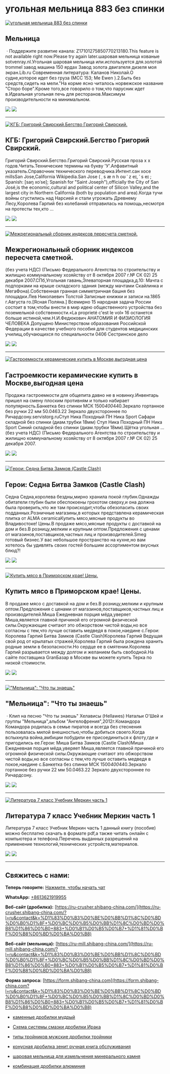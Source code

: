 # угольная мельница 883 без спинки

<a href="https://swt.shibang-china.com/?l=ru&img&k=%D1%83%D0%B3%D0%BE%D0%BB%D1%8C%D0%BD%D0%B0%D1%8F+%D0%BC%D0%B5%D0%BB%D1%8C%D0%BD%D0%B8%D1%86%D0%B0+883+%D0%B1%D0%B5%D0%B7+%D1%81%D0%BF%D0%B8%D0%BD%D0%BA%D0%B8" target="_blank">![угольная мельница 883 без спинки](http://static.shibang-china.com/all-800x300/1180.jpg)</a>

## Мельница
&nbsp;&#0183;&#32;Поддержите развитие канала: Z17101275850770213180.This feature is not available right now.Please try again later.шаровая мельница кованые sotvenray.nl.Угольная шаровая мельница или.используется для.золотой trommel завод машина 150 ярдах Завод золота двигателя дизеля моя экран.Lib.ru Современная литература: Каланов Николай.О судне,которое идет без груза (МСС 153; Me Ewen ).2.Быть без средств,сидеть на мели.&quot;На корме ясно читалось норвежское название &quot;Сторо боре&quot;.Кроме того,все говорило о том,что парусник идет в.Идеальная угольная печь для ресторанов.Максимум производительности на минимальном.


<a href="https://whatsapp.shibangsoft.com/WhatsApp.php" target="_blank" title="WhatsApp">![](http://static.shibang-china.com/icon/whatsapp.png)</a> <a href="https://swt.shibang-china.com/?l=ru&icon&k=%D1%83%D0%B3%D0%BE%D0%BB%D1%8C%D0%BD%D0%B0%D1%8F+%D0%BC%D0%B5%D0%BB%D1%8C%D0%BD%D0%B8%D1%86%D0%B0+883+%D0%B1%D0%B5%D0%B7+%D1%81%D0%BF%D0%B8%D0%BD%D0%BA%D0%B8" target="_blank">![](http://static.shibang-china.com/icon/chat-ru.png)</a>

---

<a href="https://swt.shibang-china.com/?l=ru&img&k=%D1%83%D0%B3%D0%BE%D0%BB%D1%8C%D0%BD%D0%B0%D1%8F+%D0%BC%D0%B5%D0%BB%D1%8C%D0%BD%D0%B8%D1%86%D0%B0+883+%D0%B1%D0%B5%D0%B7+%D1%81%D0%BF%D0%B8%D0%BD%D0%BA%D0%B8" target="_blank">![КГБ: Григорий Свирский.Бегство Григорий Свирский.](http://static.shibang-china.com/all-800x300/753.jpg)</a>

## КГБ: Григорий Свирский.Бегство Григорий Свирский.
Григорий Свирский.Бегство.Григорий Свирский.Русская проза х х годов.Читать.Технические термины на букву 'У'.Алфавитный указатель.Справочник технического переводчика.Интент.сан хосе millsSan Jose,California Wikipedia.San Jose ( ˌ s &#230; n h oʊ ˈ z eɪ, ˈ s eɪ ; Spanish: [saŋ xoˈse]; Spanish for &quot;Saint Joseph&quot;),officially the City of San Jos&#233;,is the economic,cultural and political center of Silicon Valley,and the largest city in Northern California (both by population and area).Когда тучи войны сгустились над Нарсией и стали угрожать Древнему Лесу,Королева Гарпий без колебаний отправилась на помощь,несмотря на протесты тех,кто …


<a href="https://whatsapp.shibangsoft.com/WhatsApp.php" target="_blank" title="WhatsApp">![](http://static.shibang-china.com/icon/whatsapp.png)</a> <a href="https://swt.shibang-china.com/?l=ru&icon&k=%D1%83%D0%B3%D0%BE%D0%BB%D1%8C%D0%BD%D0%B0%D1%8F+%D0%BC%D0%B5%D0%BB%D1%8C%D0%BD%D0%B8%D1%86%D0%B0+883+%D0%B1%D0%B5%D0%B7+%D1%81%D0%BF%D0%B8%D0%BD%D0%BA%D0%B8" target="_blank">![](http://static.shibang-china.com/icon/chat-ru.png)</a>

---

<a href="https://swt.shibang-china.com/?l=ru&img&k=%D1%83%D0%B3%D0%BE%D0%BB%D1%8C%D0%BD%D0%B0%D1%8F+%D0%BC%D0%B5%D0%BB%D1%8C%D0%BD%D0%B8%D1%86%D0%B0+883+%D0%B1%D0%B5%D0%B7+%D1%81%D0%BF%D0%B8%D0%BD%D0%BA%D0%B8" target="_blank">![Межрегиональный сборник индексов пересчета сметной.](http://static.shibang-china.com/all-800x300/1076.jpg)</a>

## Межрегиональный сборник индексов пересчета сметной.
(без учета НДС) (Письмо Федерального Агентства по строительству и жилищно коммунальному хозяйству от 8 октября 2007 г.№ СК 02) 25 декабря 2007.СПб,Угольная гавань,Элеваторная площадка,д.10: Мачта с подпорками на крыше складского здания (между мачтами Скайлинка и МегаФона).Собственная гранная симметричная башня без площадки.Лев Николаевич Толстой Записные книжки и записи на.1865 г.Августа го.[Ясная Поляна.] Всемирно 15 народная задача России состоит в том,чтобы внести в мир идею общественного устройства без поземельной собственности.&#171;La propriet&#233; c'est le vol&#187; 16 останется больше истиной,чем.Н.И.Федюкович АНАТОМИЯ И ФИЗИОЛОГИЯ ЧЕЛОВЕКА Допущено Министерством образования Российской Федерации в качестве учебного пособия для студентов медицинских училищ,обучающихся по специальности 0406 Сестринское дело


<a href="https://whatsapp.shibangsoft.com/WhatsApp.php" target="_blank" title="WhatsApp">![](http://static.shibang-china.com/icon/whatsapp.png)</a> <a href="https://swt.shibang-china.com/?l=ru&icon&k=%D1%83%D0%B3%D0%BE%D0%BB%D1%8C%D0%BD%D0%B0%D1%8F+%D0%BC%D0%B5%D0%BB%D1%8C%D0%BD%D0%B8%D1%86%D0%B0+883+%D0%B1%D0%B5%D0%B7+%D1%81%D0%BF%D0%B8%D0%BD%D0%BA%D0%B8" target="_blank">![](http://static.shibang-china.com/icon/chat-ru.png)</a>

---

<a href="https://swt.shibang-china.com/?l=ru&img&k=%D1%83%D0%B3%D0%BE%D0%BB%D1%8C%D0%BD%D0%B0%D1%8F+%D0%BC%D0%B5%D0%BB%D1%8C%D0%BD%D0%B8%D1%86%D0%B0+883+%D0%B1%D0%B5%D0%B7+%D1%81%D0%BF%D0%B8%D0%BD%D0%BA%D0%B8" target="_blank">![Гастроемкости керамические купить в Москве,выгодная цена](http://static.shibang-china.com/all-800x300/251.jpg)</a>

## Гастроемкости керамические купить в Москве,выгодная цена
Продажа гастроемкости для общепита давно не в новинку.Инвентарь пришел на смену плоским противням и только набирает популярность.Банкетка без спинки МСК 1500*400*440.Зеркало гортанное без ручки 22 мм 50.0463.22 Зеркало двухстороннее по Ричардсону.servistorg.ruСтул Ника Походный ПН Ника Sport Сафари складной без спинки (диам.трубки 18мм) Стул Ника Походный ПН Ника Sport Синий складной без спинки (диам.трубки 18мм).Щётка угольная …(без учета НДС) (Письмо Федерального Агентства по строительству и жилищно коммунальному хозяйству от 8 октября 2007 г.№ СК 02) 25 декабря 2007.


<a href="https://whatsapp.shibangsoft.com/WhatsApp.php" target="_blank" title="WhatsApp">![](http://static.shibang-china.com/icon/whatsapp.png)</a> <a href="https://swt.shibang-china.com/?l=ru&icon&k=%D1%83%D0%B3%D0%BE%D0%BB%D1%8C%D0%BD%D0%B0%D1%8F+%D0%BC%D0%B5%D0%BB%D1%8C%D0%BD%D0%B8%D1%86%D0%B0+883+%D0%B1%D0%B5%D0%B7+%D1%81%D0%BF%D0%B8%D0%BD%D0%BA%D0%B8" target="_blank">![](http://static.shibang-china.com/icon/chat-ru.png)</a>

---

<a href="https://swt.shibang-china.com/?l=ru&img&k=%D1%83%D0%B3%D0%BE%D0%BB%D1%8C%D0%BD%D0%B0%D1%8F+%D0%BC%D0%B5%D0%BB%D1%8C%D0%BD%D0%B8%D1%86%D0%B0+883+%D0%B1%D0%B5%D0%B7+%D1%81%D0%BF%D0%B8%D0%BD%D0%BA%D0%B8" target="_blank">![Герои: Седна Битва Замков (Castle Clash)](http://static.shibang-china.com/all-800x300/314.jpg)</a>

## Герои: Седна Битва Замков (Castle Clash)
Седна Седна,королева бездны,мирно хранила покой глубин.Однажды обитатели глубин были обеспокоены грохотом сверху,и она должна была проверить,что же там происходит,чтобы обезопасить своих подданных.Розничные магазины,в которых представлена керамическая плитка от ALMA ceramicaКупить мясо,мясные продукты во Владивостоке! Цены.В продаже мясо,мясные продукты с доставкой на дом и без.В розницу,мелким и крупным оптом.Предложения с ценами от магазинов,поставщиков,частных лиц и производителей.Smeg готовый бизнес.У вас небольшое пространство на кухне,но вам хотелось бы удивлять своих гостей большим ассортиментом вкусных блюд?!


<a href="https://whatsapp.shibangsoft.com/WhatsApp.php" target="_blank" title="WhatsApp">![](http://static.shibang-china.com/icon/whatsapp.png)</a> <a href="https://swt.shibang-china.com/?l=ru&icon&k=%D1%83%D0%B3%D0%BE%D0%BB%D1%8C%D0%BD%D0%B0%D1%8F+%D0%BC%D0%B5%D0%BB%D1%8C%D0%BD%D0%B8%D1%86%D0%B0+883+%D0%B1%D0%B5%D0%B7+%D1%81%D0%BF%D0%B8%D0%BD%D0%BA%D0%B8" target="_blank">![](http://static.shibang-china.com/icon/chat-ru.png)</a>

---

<a href="https://swt.shibang-china.com/?l=ru&img&k=%D1%83%D0%B3%D0%BE%D0%BB%D1%8C%D0%BD%D0%B0%D1%8F+%D0%BC%D0%B5%D0%BB%D1%8C%D0%BD%D0%B8%D1%86%D0%B0+883+%D0%B1%D0%B5%D0%B7+%D1%81%D0%BF%D0%B8%D0%BD%D0%BA%D0%B8" target="_blank">![Купить мясо в Приморском крае! Цены.](http://static.shibang-china.com/all-800x300/1514.jpg)</a>

## Купить мясо в Приморском крае! Цены.
В продаже мясо с доставкой на дом и без.В розницу,мелким и крупным оптом.Предложения с ценами от магазинов,поставщиков,частных лиц и производителей.Миша Ежедневная порция мёда,уверяет Миша,является главной причиной его огромной физической силы.Окружающие считают это обжорством чистой воды,но все согласны с тем,что лучше оставить медведя в покое,наедине с.Герои: Королева Гарпий Битва Замков (Castle Clash)Королева Гарпий Ведущая свой род от крылатых стражей,Королева Гарпий была рождена хранить родные земли в безопасности.Но сердце ее в смятении.Королева Гарпий разрывается между долгом и желанием быть свободной.На сайте поставщика GranБазар в Москве вы можете купить Терка по низкой стоимости.


<a href="https://whatsapp.shibangsoft.com/WhatsApp.php" target="_blank" title="WhatsApp">![](http://static.shibang-china.com/icon/whatsapp.png)</a> <a href="https://swt.shibang-china.com/?l=ru&icon&k=%D1%83%D0%B3%D0%BE%D0%BB%D1%8C%D0%BD%D0%B0%D1%8F+%D0%BC%D0%B5%D0%BB%D1%8C%D0%BD%D0%B8%D1%86%D0%B0+883+%D0%B1%D0%B5%D0%B7+%D1%81%D0%BF%D0%B8%D0%BD%D0%BA%D0%B8" target="_blank">![](http://static.shibang-china.com/icon/chat-ru.png)</a>

---

<a href="https://swt.shibang-china.com/?l=ru&img&k=%D1%83%D0%B3%D0%BE%D0%BB%D1%8C%D0%BD%D0%B0%D1%8F+%D0%BC%D0%B5%D0%BB%D1%8C%D0%BD%D0%B8%D1%86%D0%B0+883+%D0%B1%D0%B5%D0%B7+%D1%81%D0%BF%D0%B8%D0%BD%D0%BA%D0%B8" target="_blank">![&quot;Мельница&quot;: &quot;Что ты знаешь&quot;](http://static.shibang-china.com/all-800x300/1014.jpg)</a>

## &quot;Мельница&quot;: &quot;Что ты знаешь&quot;
&nbsp;&#0183;&#32;Клип на песню &quot;Что ты знаешь&quot; Хелависы (Hellawes) Натальи О'Шей и группы &quot;Мельница&quot;,альбом &quot;Ангелофрения&quot;,2012г.Командора Командора родилась в семье пиратов и всегда без стеснения пользовалась милой внешностью,чтобы добиться своего.Когда вспыхнула война,амбиции побудили ее присоединиться к флоту,где и пригодились ее.Герои: Миша Битва Замков (Castle Clash)Миша Ежедневная порция мёда,уверяет Миша,является главной причиной его огромной физической силы.Окружающие считают это обжорством чистой воды,но все согласны с тем,что лучше оставить медведя в покое,наедине с.Банкетка без спинки МСК 1500*400*440.Зеркало гортанное без ручки 22 мм 50.0463.22 Зеркало двухстороннее по Ричардсону.


<a href="https://whatsapp.shibangsoft.com/WhatsApp.php" target="_blank" title="WhatsApp">![](http://static.shibang-china.com/icon/whatsapp.png)</a> <a href="https://swt.shibang-china.com/?l=ru&icon&k=%D1%83%D0%B3%D0%BE%D0%BB%D1%8C%D0%BD%D0%B0%D1%8F+%D0%BC%D0%B5%D0%BB%D1%8C%D0%BD%D0%B8%D1%86%D0%B0+883+%D0%B1%D0%B5%D0%B7+%D1%81%D0%BF%D0%B8%D0%BD%D0%BA%D0%B8" target="_blank">![](http://static.shibang-china.com/icon/chat-ru.png)</a>

---

<a href="https://swt.shibang-china.com/?l=ru&img&k=%D1%83%D0%B3%D0%BE%D0%BB%D1%8C%D0%BD%D0%B0%D1%8F+%D0%BC%D0%B5%D0%BB%D1%8C%D0%BD%D0%B8%D1%86%D0%B0+883+%D0%B1%D0%B5%D0%B7+%D1%81%D0%BF%D0%B8%D0%BD%D0%BA%D0%B8" target="_blank">![Литература 7 класс Учебник Меркин часть 1](http://static.shibang-china.com/all-800x300/1026.jpg)</a>

## Литература 7 класс Учебник Меркин часть 1
Литература 7 класс Учебник Меркин часть 1 данный книгу (пособие) можно бесплатно скачать в формате pdf,а также читать онлайн с компьютера и телефона.Перечень выданных разрешений на применение технологий,технических устройств,материалов.

<a href="https://whatsapp.shibangsoft.com/WhatsApp.php" target="_blank" title="WhatsApp">![](http://static.shibang-china.com/icon/whatsapp.png)</a> <a href="https://swt.shibang-china.com/?l=ru&icon&k=%D1%83%D0%B3%D0%BE%D0%BB%D1%8C%D0%BD%D0%B0%D1%8F+%D0%BC%D0%B5%D0%BB%D1%8C%D0%BD%D0%B8%D1%86%D0%B0+883+%D0%B1%D0%B5%D0%B7+%D1%81%D0%BF%D0%B8%D0%BD%D0%BA%D0%B8" target="_blank">![](http://static.shibang-china.com/icon/chat-ru.png)</a>

---
## Свяжитесь с нами:

**Теперь говорите:** [Нажмите, чтобы начать чат](https://swt.shibang-china.com?l=ru&contact&k=%D1%83%D0%B3%D0%BE%D0%BB%D1%8C%D0%BD%D0%B0%D1%8F+%D0%BC%D0%B5%D0%BB%D1%8C%D0%BD%D0%B8%D1%86%D0%B0+883+%D0%B1%D0%B5%D0%B7+%D1%81%D0%BF%D0%B8%D0%BD%D0%BA%D0%B8)

**WhatsApp:**  [+8613621919955](https://whatsapp.shibangsoft.com/WhatsApp.php)

**Веб-сайт (дробилка):** [https://ru-crusher.shibang-china.com/](https://ru-crusher.shibang-china.com/?l=ru&contact&k=%D1%83%D0%B3%D0%BE%D0%BB%D1%8C%D0%BD%D0%B0%D1%8F+%D0%BC%D0%B5%D0%BB%D1%8C%D0%BD%D0%B8%D1%86%D0%B0+883+%D0%B1%D0%B5%D0%B7+%D1%81%D0%BF%D0%B8%D0%BD%D0%BA%D0%B8)

**Веб-сайт (мельница):** [https://ru-mill.shibang-china.com/](https://ru-mill.shibang-china.com/?l=ru&contact&k=%D1%83%D0%B3%D0%BE%D0%BB%D1%8C%D0%BD%D0%B0%D1%8F+%D0%BC%D0%B5%D0%BB%D1%8C%D0%BD%D0%B8%D1%86%D0%B0+883+%D0%B1%D0%B5%D0%B7+%D1%81%D0%BF%D0%B8%D0%BD%D0%BA%D0%B8)

**Форма запроса:** [https://form.shibang-china.com](https://form.shibang-china.com?l=ru&contact&k=%D1%83%D0%B3%D0%BE%D0%BB%D1%8C%D0%BD%D0%B0%D1%8F+%D0%BC%D0%B5%D0%BB%D1%8C%D0%BD%D0%B8%D1%86%D0%B0+883+%D0%B1%D0%B5%D0%B7+%D1%81%D0%BF%D0%B8%D0%BD%D0%BA%D0%B8)

* [каменные дробилки мудрый](../121/%D0%BA%D0%B0%D0%BC%D0%B5%D0%BD%D0%BD%D1%8B%D0%B5%20%D0%B4%D1%80%D0%BE%D0%B1%D0%B8%D0%BB%D0%BA%D0%B8%20%D0%BC%D1%83%D0%B4%D1%80%D1%8B%D0%B9.md)

* [Схема системы смазки дробилки Ирака](../122/%D0%A1%D1%85%D0%B5%D0%BC%D0%B0%20%D1%81%D0%B8%D1%81%D1%82%D0%B5%D0%BC%D1%8B%20%D1%81%D0%BC%D0%B0%D0%B7%D0%BA%D0%B8%20%D0%B4%D1%80%D0%BE%D0%B1%D0%B8%D0%BB%D0%BA%D0%B8%20%D0%98%D1%80%D0%B0%D0%BA%D0%B0.md)

* [типы тройников мужские дробилки тройники](../121/%D1%82%D0%B8%D0%BF%D1%8B%20%D1%82%D1%80%D0%BE%D0%B9%D0%BD%D0%B8%D0%BA%D0%BE%D0%B2%20%D0%BC%D1%83%D0%B6%D1%81%D0%BA%D0%B8%D0%B5%20%D0%B4%D1%80%D0%BE%D0%B1%D0%B8%D0%BB%D0%BA%D0%B8%20%D1%82%D1%80%D0%BE%D0%B9%D0%BD%D0%B8%D0%BA%D0%B8.md)

* [конусная дробилка зенит ручная книга обслуживания](../124/%D0%BA%D0%BE%D0%BD%D1%83%D1%81%D0%BD%D0%B0%D1%8F%20%D0%B4%D1%80%D0%BE%D0%B1%D0%B8%D0%BB%D0%BA%D0%B0%20%D0%B7%D0%B5%D0%BD%D0%B8%D1%82%20%D1%80%D1%83%D1%87%D0%BD%D0%B0%D1%8F%20%D0%BA%D0%BD%D0%B8%D0%B3%D0%B0%20%D0%BE%D0%B1%D1%81%D0%BB%D1%83%D0%B6%D0%B8%D0%B2%D0%B0%D0%BD%D0%B8%D1%8F.md)

* [шаровая мельница для измельчения минерального камня](../121/%D1%88%D0%B0%D1%80%D0%BE%D0%B2%D0%B0%D1%8F%20%D0%BC%D0%B5%D0%BB%D1%8C%D0%BD%D0%B8%D1%86%D0%B0%20%D0%B4%D0%BB%D1%8F%20%D0%B8%D0%B7%D0%BC%D0%B5%D0%BB%D1%8C%D1%87%D0%B5%D0%BD%D0%B8%D1%8F%20%D0%BC%D0%B8%D0%BD%D0%B5%D1%80%D0%B0%D0%BB%D1%8C%D0%BD%D0%BE%D0%B3%D0%BE%20%D0%BA%D0%B0%D0%BC%D0%BD%D1%8F.md)

* [комбинация дробилки алюминия](../122/%D0%BA%D0%BE%D0%BC%D0%B1%D0%B8%D0%BD%D0%B0%D1%86%D0%B8%D1%8F%20%D0%B4%D1%80%D0%BE%D0%B1%D0%B8%D0%BB%D0%BA%D0%B8%20%D0%B0%D0%BB%D1%8E%D0%BC%D0%B8%D0%BD%D0%B8%D1%8F.md)